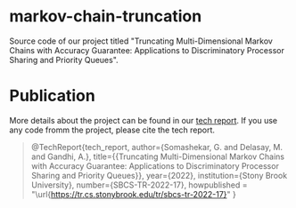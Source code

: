 # markov-chain-truncation
Source code of our project titled "Truncating Multi-Dimensional Markov Chains with Accuracy Guarantee: Applications to Discriminatory Processor Sharing and Priority Queues".

# Publication
More details about the project can be found in our [tech report](https://tr.cs.stonybrook.edu/tr/sbcs-tr-2022-17). If you use any code fromm the project, please cite the tech report.

  > @TechReport{tech_report,
    author={Somashekar, G. and  Delasay, M. and Gandhi, A.},
    title={{Truncating Multi-Dimensional Markov Chains with Accuracy Guarantee: Applications to Discriminatory  Processor Sharing and Priority Queues}},
    year={2022},
    institution={Stony Brook University},
    number={SBCS-TR-2022-17},
    howpublished = "\url{https://tr.cs.stonybrook.edu/tr/sbcs-tr-2022-17}"
  }

